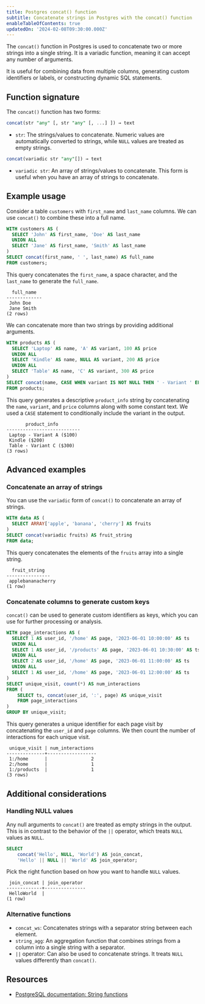 ```yaml
---
title: Postgres concat() function
subtitle: Concatenate strings in Postgres with the concat() function
enableTableOfContents: true
updatedOn: '2024-02-08T09:30:00.000Z'
---
```


The `concat()` function in Postgres is used to concatenate two or more strings into a single string. It is a variadic function, meaning it can accept any number of arguments.

It is useful for combining data from multiple columns, generating custom identifiers or labels, or constructing dynamic SQL statements.

<CTA />

## Function signature

The `concat()` function has two forms:

```sql
concat(str "any" [, str "any" [, ...] ]) → text
```

- `str`: The strings/values to concatenate. Numeric values are automatically converted to strings, while `NULL` values are treated as empty strings.

```sql
concat(variadic str "any"[]) → text
```

- `variadic str`: An array of strings/values to concatenate. This form is useful when you have an array of strings to concatenate.

## Example usage

Consider a table `customers` with `first_name` and `last_name` columns. We can use `concat()` to combine these into a full name.

```sql
WITH customers AS (
  SELECT 'John' AS first_name, 'Doe' AS last_name
  UNION ALL
  SELECT 'Jane' AS first_name, 'Smith' AS last_name
)
SELECT concat(first_name, ' ', last_name) AS full_name
FROM customers;
```

This query concatenates the `first_name`, a space character, and the `last_name` to generate the `full_name`.

```text
  full_name  
-------------
 John Doe
 Jane Smith
(2 rows)
```

We can concatenate more than two strings by providing additional arguments.

```sql
WITH products AS (
  SELECT 'Laptop' AS name, 'A' AS variant, 100 AS price
  UNION ALL
  SELECT 'Kindle' AS name, NULL AS variant, 200 AS price
  UNION ALL
  SELECT 'Table' AS name, 'C' AS variant, 300 AS price
)
SELECT concat(name, CASE WHEN variant IS NOT NULL THEN ' - Variant ' ELSE '' END, variant, ' ($', price, ')') AS product_info
FROM products;
```

This query generates a descriptive `product_info` string by concatenating the `name`, `variant`, and `price` columns along with some constant text. We used a `CASE` statement to conditionally include the variant in the output.

```text
       product_info
---------------------------
 Laptop - Variant A ($100)
 Kindle ($200)
 Table - Variant C ($300)
(3 rows)
```

## Advanced examples

### Concatenate an array of strings

You can use the `variadic` form of `concat()` to concatenate an array of strings.

```sql
WITH data AS (
  SELECT ARRAY['apple', 'banana', 'cherry'] AS fruits
)
SELECT concat(variadic fruits) AS fruit_string
FROM data;
```

This query concatenates the elements of the `fruits` array into a single string.

```text
  fruit_string  
----------------
 applebananacherry
(1 row)
```

### Concatenate columns to generate custom keys

`concat()` can be used to generate custom identifiers as keys, which you can use for further processing or analysis.

```sql
WITH page_interactions AS (
  SELECT 1 AS user_id, '/home' AS page, '2023-06-01 10:00:00' AS ts
  UNION ALL
  SELECT 1 AS user_id, '/products' AS page, '2023-06-01 10:30:00' AS ts
  UNION ALL
  SELECT 2 AS user_id, '/home' AS page, '2023-06-01 11:00:00' AS ts
  UNION ALL
  SELECT 1 AS user_id, '/home' AS page, '2023-06-01 12:00:00' AS ts
)
SELECT unique_visit, count(*) AS num_interactions
FROM (
    SELECT ts, concat(user_id, ':', page) AS unique_visit
    FROM page_interactions
)
GROUP BY unique_visit;
```

This query generates a unique identifier for each page visit by concatenating the `user_id` and `page` columns. We then count the number of interactions for each unique visit.

```text
 unique_visit | num_interactions
--------------+------------------
 1:/home      |                2
 2:/home      |                1
 1:/products  |                1
(3 rows)
```

## Additional considerations

### Handling NULL values

Any null arguments to `concat()` are treated as empty strings in the output. This is in contrast to the behavior of the `||` operator, which treats `NULL` values as `NULL`.

```sql
SELECT 
    concat('Hello', NULL, 'World') AS join_concat,
    'Hello' || NULL || 'World' AS join_operator;
```

Pick the right function based on how you want to handle `NULL` values.

```text
 join_concat | join_operator
-------------+---------------
 HelloWorld  |
(1 row)
```

### Alternative functions

- `concat_ws`: Concatenates strings with a separator string between each element.
- `string_agg`: An aggregation function that combines strings from a column into a single string with a separator.
- `||` operator: Can also be used to concatenate strings. It treats `NULL` values differently than `concat()`.

## Resources

- [PostgreSQL documentation: String functions](https://www.postgresql.org/docs/current/functions-string.html)
